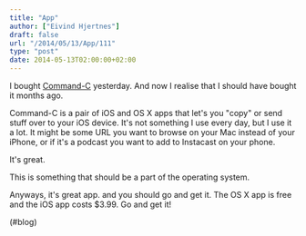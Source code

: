 ```yaml
---
title: "App"
author: ["Eivind Hjertnes"]
draft: false
url: "/2014/05/13/App/111"
type: "post"
date: 2014-05-13T02:00:00+02:00
---
```


I bought [Command-C](http://danilo.to/command-c) yesterday. And now I
realise that I should have bought it months ago.

Command-C is a pair of iOS and OS X apps that let's you "copy" or send
stuff over to your iOS device. It's not something I use every day, but I
use it a lot. It might be some URL you want to browse on your Mac
instead of your iPhone, or if it's a podcast you want to add to
Instacast on your phone.

It's great.

This is something that should be a part of the operating system.

Anyways, it's great app. and you should go and get it. The OS X app is
free and the iOS app costs $3.99. Go and get it!

(#blog)
